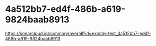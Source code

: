 # 4a512bb7-ed4f-486b-a619-9824baab8913
https://sonarcloud.io/summary/overall?id=examly-test_4a512bb7-ed4f-486b-a619-9824baab8913
